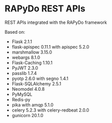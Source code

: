 # RAPyDo REST APIs

REST APIs integrated with the RAPyDo framework

Based on:

- Flask 2.1.1
- flask-apispec 0.11.1 with apispec 5.2.0
- marshmallow 3.15.0
- webargs 8.1.0
- Flask-Caching 1.10.1
- PyJWT 2.3.0
- passlib 1.7.4
- pyotp 2.6.0 with segno 1.4.1
- Flask-SQLAlchemy 2.5.1
- Neomodel 4.0.8
- PyMySQL
- Redis-py
- pika with amqp 5.1.0
- celery 5.2.3 with celery-redbeat 2.0.0
- gunicorn 20.1.0

